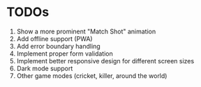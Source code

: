 # TODOs
1. Show a more prominent "Match Shot" animation
2. Add offline support (PWA)
3. Add error boundary handling
4. Implement proper form validation
5. Implement better responsive design for different screen sizes
6. Dark mode support
7. Other game modes (cricket, killer, around the world)
